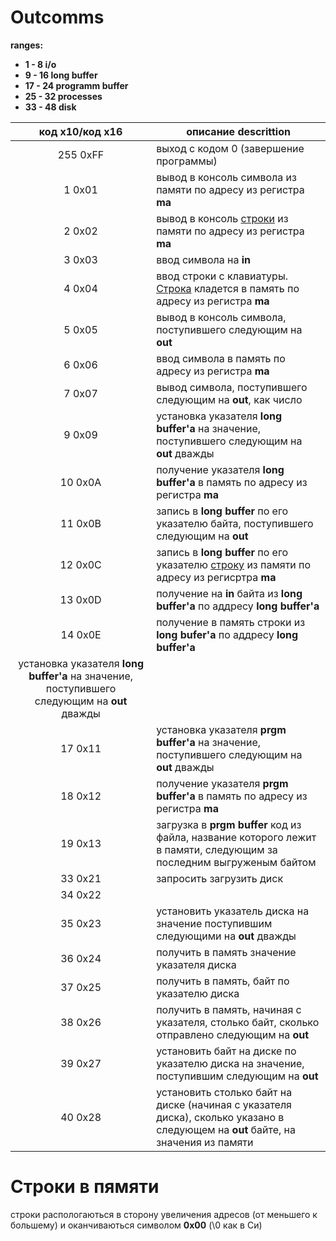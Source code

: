# Outcomms

**ranges:**
- **1 - 8 i/o**
- **9 - 16 long buffer**
- **17 - 24 programm buffer**
- **25 - 32 processes**
- **33 - 48 disk**

|код x10/код x16|описание descrittion|
|:--------:|--------------------|
|255 0xFF|выход с кодом 0 (завершение программы)|
|  1 0x01|вывод в консоль символа из памяти по адресу из регистра **ma**| 
|  2 0x02|вывод в консоль [строки](#Строки-в-памяти) из памяти по адресу из регистра **ma**|
|  3 0x03|ввод символа на **in**|
|  4 0x04|ввод строки с клавиатуры. [Строка](#строки-в-пямяти) кладется в память по адресу из регистра **ma**|
|  5 0x05|вывод в консоль символа, поступившего следующим на **out**|
|  6 0x06|ввод символа в память по адресу из регистра **ma**|
|  7 0x07|вывод символа, поступившего следующим на **out**, как число|
|  9 0x09|установка указателя **long buffer'a** на значение, поступившего следующим на **out** дважды|
| 10 0x0A|получение указателя **long buffer'a** в память по адресу из регистра **ma**|
| 11 0x0B|запись в **long buffer** по его указателю байта, поступившего следующим на **out**|
| 12 0x0C|запись в **long buffer** по его указателю [строку](#строки-в-пямяти) из памяти по адресу из регисртра **ma**|
| 13 0x0D|получение на **in** байта из **long buffer'a** по аддресу **long buffer'a**|
| 14 0x0E|получение в память строки из **long bufer'a** по аддресу **long buffer'a**|
установка указателя **long buffer'a** на значение, поступившего следующим на **out** дважды|
| 17 0x11|установка указателя **prgm buffer'a** на значение, поступившего следующим на **out** дважды|
| 18 0x12|получение указателя **prgm buffer'a** в память по адресу из регистра **ma**|
| 19 0x13|загрузка в **prgm buffer** код из файла, название которого лежит в памяти, следующим за последним выгруженым байтом|
| 33 0x21|запросить загрузить диск|
| 34 0x22||
| 35 0x23|установить указатель диска на значение поступившим следующими на **out** дважды|
| 36 0x24|получить в память значение указателя диска|
| 37 0x25|получить в память, байт по указателю диска|
| 38 0x26|получить в память, начиная с указателя, столько байт, сколько отправлено следующим на **out**|
| 39 0x27|установить байт на диске по указателю диска на значение, поступившим следующим на **out**|
| 40 0x28|установить столько байт на диске (начиная с указателя диска), сколько указано в следующем на **out** байте, на значения из памяти|

# Строки в пямяти

строки распологаються в сторону увеличения адресов (от меньшего к большему) и оканчиваються символом **0x00** (\0 как в Си)
